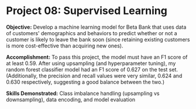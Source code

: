 # Project 08: Supervised Learning 
 
**Objective:** Develop a machine learning model for Beta Bank that uses data of customers' demographics and behaviors to predict whether or not a customer is likely to leave the bank soon (since retaining existing customers is more cost-effective than acquiring new ones).

**Accomplishment:** To pass this project, the model must have an F1 score of at least 0.59. After using upsampling (and hyperparameter tuning), my random forest classifier model had an F1 score of 0.627 on the test set. (Additionally, the precision and recall values were very similar, 0.624 and 0.630 respectively, suggesting a good balance between the two.)

**Skills Demonstrated:** Class imbalance handling (upsampling vs downsampling), data encoding, and model evaluation
